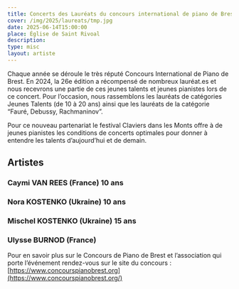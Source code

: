 ```yaml
---
title: Concerts des Lauréats du concours international de piano de Brest
cover: /img/2025/laureats/tmp.jpg
date: 2025-06-14T15:00:00
place: Église de Saint Rivoal
description: 
type: misc
layout: artiste
---
```

Chaque année se déroule le très réputé Concours International de Piano de Brest. En 2024, la 26e édition a récompensé de nombreux lauréat.es et nous recevrons une partie de ces jeunes talents et jeunes pianistes lors de ce concert. Pour l’occasion, nous rassemblons les lauréats de catégories Jeunes Talents (de 10 à 20 ans) ainsi que les lauréats de la catégorie “Fauré, Debussy, Rachmaninov”. 

Pour ce nouveau partenariat le festival Claviers dans les Monts offre à de jeunes pianistes les conditions de concerts optimales pour donner à entendre les talents d’aujourd’hui et de demain. 

## Artistes

### Caymi VAN REES (France) 10 ans

### Nora KOSTENKO (Ukraine) 10 ans

### Mischel KOSTENKO (Ukraine) 15 ans

### Ulysse BURNOD (France)

Pour en savoir plus sur le Concours de Piano de Brest et l’association qui porte l’événement rendez-vous sur le site du concours : [https://www.concourspianobrest.org](https://www.concourspianobrest.org/)
